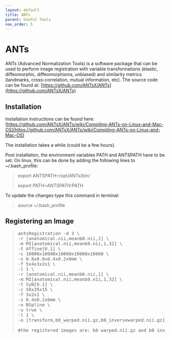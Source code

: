 ```yaml
---
layout: default
title: ANTs
parent: Useful Tools
nav_order: 5
---
```

# ANTs

ANTs (Advanced Normalization Tools) is a software package that can be used to perform image registration with variable transformations (elastic, diffeomorphic, diffeomorphisms, unbiased) and similarity metrics (landmarks, cross-correlation, mutual information, etc). The source code can be found at: [https://github.com/ANTsX/ANTs](https://github.com/ANTsX/ANTs)

## Installation

Installation instructions can be found here: [https://github.com/ANTsX/ANTs/wiki/Compiling-ANTs-on-Linux-and-Mac-OS](https://github.com/ANTsX/ANTs/wiki/Compiling-ANTs-on-Linux-and-Mac-OS)

The installation takes a while (could be a few hours).

Post installation, the environment variables PATH and ANTSPATH have to be set. On linux, this can be done by adding the following lines to ~/.bash_profile:

> export ANTSPATH=/opt/ANTs/bin/ 
>
> export PATH=${​​​ANTSPATH}​​​​​​​​​​:$PATH

To update the changes type this command in terminal:
> source ~/.bash_profile

## Registering an Image

> <pre>antsRegistration -d 3 \                                       #3D image
> -r [anatomical.nii,meanb0.nii,1] \
> -m MI[anatomical.nii,meanb0.nii,1,32] \                       #similarity metric: mutual information​ 
> -t Affine[0.1] \                                              #Transform 1: Affine transform, step size = 0.1​ 
> -c 10000x10000x10000x10000x10000 \                            #convergence factors 
> -s 0.8x0.6x0.4x0.2x0mm \                                      #smoothing sigmas 
> -f 5x4x3x2x1 \                                                #shrink factors 
> -l 1 \
> -r [anatomical.nii,meanb0.nii,1] \
> -m MI[anatomical.nii,meanb0.nii,1,32] \
> -t SyN[0.1] \                                                 #Transform 2: Symmetric diffeomorphic registration​ 
> -c 50x35x15 \
> -f 3x2x1 \
> -s 0.4x0.2x0mm \
> -n BSpline \                                                  #3rd order B-spline interpolation​ 
> -u true \
> -l 1 \
> -o [transform,b0_warped.nii.gz,b0_inversewarped.nii.gz]       #output: "transform" produces 3 registration transform files: transform0GenericAffine.mat, transform1Warp.nii.gz, transform1InverseWarp.nii.gz
>
> #the registered images are: b0_warped.nii.gz and b0_inversewarped.nii.gz (which is the anatomical registered to the b0) </pre>